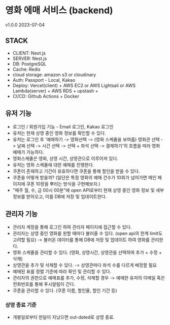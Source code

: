 # 영화 에매 서비스 (backend)

v1.0.0
2023-07-04

## STACK

- CLIENT: Next.js
- SERVER: Nest.js
- DB: PostgreSQL
- Cache: Redis
- cloud storage: amazon s3 or cloudinary
- Auth: Passport - Local, Kakao
- Deploy: Vercel(client) + AWS EC2 or AWS Lightsail or AWS Lambda(server) + AWS RDS + upstash +
- CI/CD: Github Actions + Docker

## 유저 기능

- 로그인 / 회원가입 기능 - Email 로그인, Kakao 로그인
- 유저는 현재 상영 중인 영화 정보를 확인할 수 있다.
- 유저는 로그인 후 '예매하기 -> 영화선택 -> (영화 스케쥴을 보여줌) 영화관 선택 -> 날짜 선택 -> 시간 선택 -> 선택 + 좌석 선택 -> 결제하기'의 흐름을 따라 영화 예매가 가능하다.
- 영화스케쥴은 영화, 상영 시간, 상영관으로 이루어져 있다.
- 유저는 영화 스케쥴에 대한 예매를 진행한다.
- 쿠폰이 존재하고 기간이 유효하다면 쿠폰을 통해 할인을 받을 수 있다.
- 쿠폰을 어떻게 받을까? (일단은 특정 영화의 예매 건수가 10회가 넘어가면 메인 페이지에 쿠폰 10장을 뿌리는 방식을 구현해보자.)
- "매주 월, 수, 금 00시 00분"에 open API로부터 현재 상영 중인 영화 정보 및 세부 정보를 받아오고, 이를 DB에 저장 및 업데이트한다.

## 관리자 기능

- 관리자 계정을 통해 로그인 하여 관리자 페이지에 접근할 수 있다.
- 관리자는 상영 중인 영화를 원할 때마다 불러올 수 있다. (open api의 한계 limit도 고려할 필요) -> 불러온 데이터를 통해 DB에 저장 및 업데이트 하여 영화를 관리한다.
- 영화 스케쥴을 관리할 수 있다. (영화, 상영시간, 상영관을 선택하여 추가 + 수정 + 삭제)
- 상영관을 추가 및 삭제할 수 있다. -> 상영관마다 좌석 수를 다르게 배정할 필요
- 예매된 표를 정렬 기준에 따라 확인 및 관리할 수 있다.
- 관리자의 권한으로 예매표를 추가, 수정, 삭제할 경우 -> 예매한 유저의 이메일 혹은 전화번호를 통해 푸시알림이 간다.
- 쿠폰을 관리할 수 있다. (쿠폰 이름, 할인율, 할인 기간 등)

### 상영 종료 기준

- 개봉일로부터 한달이 지났으면 out-dated로 상영 종료.
